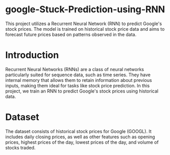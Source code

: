# google-Stuck-Prediction-using-RNN
This project utilizes a Recurrent Neural Network (RNN) to predict Google's stock prices. The model is trained on historical stock price data and aims to forecast future prices based on patterns observed in the data.
# Introduction

Recurrent Neural Networks (RNNs) are a class of neural networks particularly suited for sequence data, such as time series. They have internal memory that allows them to retain information about previous inputs, making them ideal for tasks like stock price prediction. In this project, we train an RNN to predict Google's stock prices using historical data.
# Dataset

The dataset consists of historical stock prices for Google (GOOGL). It includes daily closing prices, as well as other features such as opening prices, highest prices of the day, lowest prices of the day, and volume of stocks traded.
